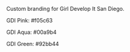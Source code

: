 Custom branding for Girl Develop It San Diego.

GDI Pink: #f05c63

GDI Aqua: #00a9b4

GDI Green: #92bb44
